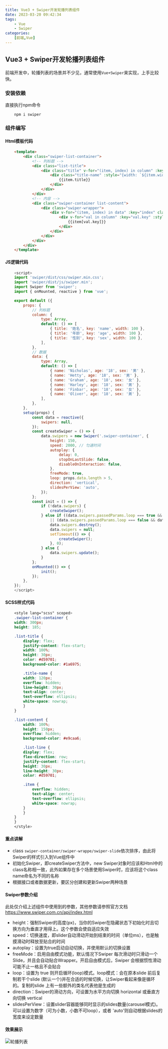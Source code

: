 ```yaml
---
title: Vue3 + Swiper开发轮播列表组件
date: 2023-03-20 09:42:34
tags: 
	- Vue
	- Swiper
categories: 
	[前端,Vue]
---
```


## Vue3 + Swiper开发轮播列表组件

前端开发中，轮播列表的场景并不少见，通常使用`Vue+Swiper`来实现，上手比较快。

### 安装依赖

直接执行npm命令

``` shell
    npm i swiper
```

### 组件编写

#### Html模板代码

``` Html
    <template>
        <div class="swiper-list-container">
            <!-- 列标题 -->
            <div class="list-title">
                <div class="title" v-for="(item, index) in column" :key="index">
                    <div class="title-name" :style="{width: `${item.width}px`}">
                        {{item.title}}
                    </div>
                </div>
            </div>
            <!-- 内容 -->
            <div class="swiper-container list-content">
                <div class="swiper-wrapper">
                    <div v-for="(item, index) in data" :key="index" class="swiper-slide list-line">
                        <div v-for="val in column" :key="val.key" :style="{ width: `${val.width}px` }" class="item">
                            {{item[val.key]}}
                        </div>
                    </div>
                </div>
            </div>
        </div>
    </template>
```

#### JS逻辑代码

```JavaScript
    <script>
    import 'swiper/dist/css/swiper.min.css';
    import 'swiper/dist/js/swiper.min';
    import Swiper from 'swiper';
    import { onMounted, reactive } from 'vue';

    export default ({
        props: {
            // 列标题
            column: {
                type: Array,
                default: () => [
                    { title: '姓名', key: 'name', width: 100 },
                    { title: '年龄', key: 'age', width: 100 },
                    { title: '性别', key: 'sex', width: 100 },
                ],
            },
            // 数据
            data: {
                type: Array,
                default: () => [
                    { name: 'Nicholas', age: '18', sex: '男' },
                    { name: 'Hetty', age: '18', sex: '男' },
                    { name: 'Graham', age: '18', sex: '女' },
                    { name: 'Harley', age: '18', sex: '男' },
                    { name: 'Finbar', age: '18', sex: '女' },
                    { name: 'Oliver', age: '18', sex: '男' },
                ],
            },
        },
        setup(props) {
            const data = reactive({
                swipers: null,
            });
            const createSwiper = () => {
                data.swipers = new Swiper('.swiper-container', {
                    height: 150,
                    speed: 2000, // 匀速时间
                    autoplay: {
                        delay: 0,
                        stopOnLastSlide: false,
                        disableOnInteraction: false,
                    },
                    freeMode: true,
                    loop: props.data.length > 5,
                    direction: 'vertical',
                    slidesPerView: 'auto',
                });
            };
            const init = () => {
                if (!data.swipers) {
                    createSwiper();
                } else if ((data.swipers.passedParams.loop === true && props.data.length <= 5)
                    || (data.swipers.passedParams.loop === false && data.listData.length > 5)) {
                    data.swipers.destroy();
                    data.swipers = null;
                    setTimeout(() => {
                        createSwiper();
                    }, 0);
                } else {
                    data.swipers.update();
                }
            };
            onMounted(() => {
                init();
            });
        },
    });
    </script>
```

#### SCSS样式代码

```CSS
    <style lang="scss" scoped>
    .swiper-list-container {
    width: 300px;
    height: 185;

    .list-title {
        display: flex;
        justify-content: flex-start;
        width: 100%;
        height: 30px;
        color: #d59701;
        background-color: #1a6975;

        .title-name {
        width: 120px;
        overflow: hidden;
        line-height: 30px;
        text-align: center;
        text-overflow: ellipsis;
        white-space: nowrap;
        }
    }

    .list-content {
        width: 100%;
        height: 150px;
        overflow: hidden;
        background-color: #e9caa6;

        .list-line {
        display: flex;
        flex-direction: row;
        justify-content: flex-start;
        height: 30px;
        line-height: 30px;
        color: #d59701;

        .item {
            overflow: hidden;
            text-align: center;
            text-overflow: ellipsis;
            white-space: nowrap;
        }
        }
    }
    }
    </style>
```

#### 重点讲解

- class `swiper-container/swiper-wrappe/swiper-slide`依次排序，由此将Swiper的样式引入到Vue组件中
- 初始化Swiper，即createSwiper方法中，new Swiper对象时应该和Html中的class名称相一致，此外如果存在多个场景使用Swiper时，应该将这个class name命名为不同的名称
- 根据接口或者数据更新，要区分创建和更新Swiper两种场景

#### Swiper参数介绍

此处仅介绍上述组件中使用到的参数，其他参数请参照官方文档
<https://www.swiper.com.cn/api/index.html>

- height：强制Swiper的高度(px)，当你的Swiper在隐藏状态下初始化时且切换方向为垂直才用得上。这个参数会使自适应失效
- speed：切换速度，即slider自动滑动开始到结束的时间（单位ms），也是触摸滑动时释放至贴合的时间
- autoplay：设置为true启动自动切换，并使用默认的切换设置
- freeMode：启用自由模式功能，默认情况下Swiper 每次滑动时只滑动一个Slide，并且会自动贴合Wrapper。开启自由模式后，Swiper 会根据惯性滑动可能不止一格且不会贴合
- loop：设置为 true 则开启循环(loop)模式。loop模式：会在原本slide 前后复制若干个slide (默认一个)并在合适的时候切换，让Swiper看起来像是循环的。复制的slide 上有一些额外的类名代表他是生成的
- direction：Swiper的滑动方向，可设置为水平方向切换 horizontal 或垂直方向切换 vertical
- slidesPerView：设置slider容器能够同时显示的slides数量(carousel模式)。可以设置为数字（可为小数，小数不可loop），或者 'auto'则自动根据slides的宽度来设定数量

#### 效果展示

![轮播列表](https://pic.imgdb.cn/item/6417ee7fa682492fcc66a2c9.gif)
